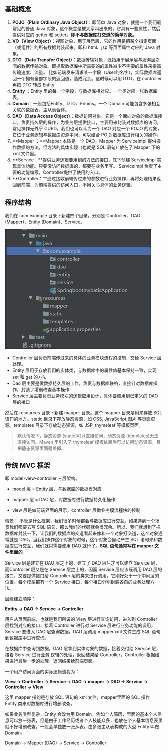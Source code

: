 ## 基础概念

1. **POJO（Plain Ordinary Java Object）**：即简单 Java 对象，就是一个我们最常见的普通 Java 对象，这个概念是被大家叫出来的，它具有一些属性，然后提供对应的 getter 和 setter。**即不与数据库打交道的简单对象。**
2. **VO（View Object）**：视图对象，用于展示层，它的作用是把某个指定页面（或组件）的所有数据封装起来。即和 html、jsp 等页面属性对应的 Java 对象。
3. **DTO（Data Transfer Object）**：数据传输对象，泛指用于展示层与服务层之间的数据传输对象。即提取数据库中所需要的的属性减少不需要的属性来提高传输速度、流量。
   比如前端发来请求某一字段（User的名字），实际数据库返回一个拥有全部字段的返回值，造成冗余。这时候可以用 DTO，在 controller 再把 DTO 转成 Entity
4. **Entity** ：Entity 里的每一个字段，与数据库相对应。一个类对应一张数据库表。
5. **Domain**：一般包括Entity、DTO、Enums。一个 Domain 可能包含多张相互关联的数据表，主从表合体。
6. **DAO（Data Access Object）**：数据访问对象，它是一个面向对象的数据库接口，负责持久层的操作，为业务层提供接口，主要用来封装对数据库的访问，常见操作无外乎 CURD。我们也可以认为一个 DAO 对应一个 POJO 的对象，它位于业务逻辑与数据库资源中间，可以结合 PO 对数据库进行相关的操作。
7. **Mapper ：**Mapper 本质是一个 DAO。Mapper 为 ServiceImpl 提供操作数据的方法，但方法的具体实现（也就是 SQL 语句）放在了 Mapper 下的 xml 文件里。
8. **Service：**提供业务逻辑要用到的方法的接口，底下创建 ServiceImpl 实现具体功能。只要没访问数据库的，都要在业务里写。
   ServiceImpl 负责了主要的功能编写，Controller提供了使用的入口。
9. **Controller：**通过接收前端传过来的参数进行业务操作，再将处理结果返回到前端，为前端提供的访问入口，不用关心具体的业务逻辑。



## 程序结构

我们在 com.example 目录下新建四个目录，分别是 Controller、DAO (Mapper)、Entity (Domain)、Service。

![chengxujiegou](Resources\chengxujiegou.png)

- Controller 层负责前端传过来的具体的业务模块流程的控制，交给 Service 层处理。
- Entity 层用于存放我们的实体类，与数据库中的属性值基本保持一致，实现 set 和 get 的方法
- Dao 层主要是做数据持久层的工作，负责与数据库联络，直接针对数据库操作，封装了增删改查基本操作
- Service 层主要负责业务模块的逻辑应用设计，具体要调用到已定义的 DAO 层的接口

然后在 resources 目录下新建 mapper 目录。这个 mapper 目录是用来存放 SQL 语句的地方。static 目录下存放静态资源，如 CSS, JavaScript,图片 等页面资源。templates 目录下存放动态资源，如 JSP, thymeleaf 等模板页面。

> 默认情况下，静态资源 (static)可以直接访问，动态资源 (templates)无法直接访问。Maven 里引入了 thymeleaf 模板依赖后可以访问动态资源，且把静态资源页面覆盖掉。



## 传统 MVC 框架

即 model-view-controller 三层架构。

- model 层 = Entity 层，与数据库的数据表对应

- mapper 层 = DAO 层，对数据库进行数据持久化操作

- view 层是做前端界面的展示，controller 层做业务模流程块的控制


情景：
不管是什么框架，我们很多时候都会与数据库进行交互。如果遇到一个场景我们都要去写 SQL 语句，那么我们的代码就会很冗余。所以，我们就想到了把数据库封装一下，让我们的数据库的交道看起来像和一个对象打交道，这个对象通常就是 DAO。当我们操作这个对象的时候，这个对象会自动产生 SQL 语句来和数据库进行交互，我们就只需要使用 DAO 就行了。**SQL 语句通常写在 mapper 文件里面的**。

Service 层是建立在 DAO 层之上的，建立了 DAO 层后才可以建立 Service 层，而Controller 层又是在 Service 层之上的，因而 Service 层应该既调用 DAO 层的接口，又要提供接口给 Controller 层的类来进行调用，它刚好处于一个中间层的位置。每个模型都有一个 Service 接口，每个接口分别封装各自的业务处理方法。

层级建立顺序：

**Entity -> DAO -> Service -> Controller**

用户从页面前端，也就是我们所说的 View 层进行查询访问，进入到 Controller 层找到对应的接口，接着 Controller 进行对 Service 层进行业务功能的调用，Service 要进入 DAO 层查询数据，DAO 层调用 mapper.xml 文件生成 SQL 语句到数据库中进行查询。

在数据库中查询到数据，DAO 层拿到实体对象的数据，接着交付给 Service 层，接着 Service 进行业务 逻辑的处理，返回结果给 Controller，Controller 根据结果进行最后一步的处理，返回结果给前端页面。

一个用户访问页面的实际逻辑流程为：

**View -> Controller -> Service -> DAO -> mapper -> DAO -> Service -> Controller -> View**

这里 mapper 指的是存放 SQL 语句的 xml 文件，mapper里面的 SQL 操作 Entity 类来对数据库进行增删改查。

如果业务类型复杂，Entity 会改为用 Domain。例如个人简历，里面的基本个人信息可以放一张表，但是由于工作经历或者个人技能众多，也放在个人基本信息表里就不好增删改查，一般会单独放一张从表。由多张主从表构成的大型 Entity 叫做 Domain。

Domain -> Mapper (DAO) -> Service -> Controller

